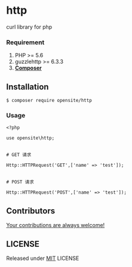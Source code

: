 # http
curl library for php

### Requirement

1. PHP >= 5.6
2. guzzlehttp >= 6.3.3
3. **[Composer](https://getcomposer.org/)**

## Installation

```shell
$ composer require opensite/http
```

### Usage
```
<?php

use opensite\http;


# GET 请求

Http::HTTPRequest('GET',['name' => 'test']);


# POST 请求

Http::HTTPRequest('POST',['name' => 'test']);

```


## Contributors

[Your contributions are always welcome!](https://github.com/openset/http/graphs/contributors)

## LICENSE

Released under [MIT](https://github.com/openset/http/blob/master/LICENSE) LICENSE
